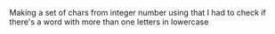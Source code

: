 Making a set of chars from integer number
using that I had to check if there's a word with more than one letters in lowercase
